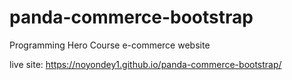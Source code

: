 # panda-commerce-bootstrap
Programming Hero Course e-commerce website

live site: https://noyondey1.github.io/panda-commerce-bootstrap/

